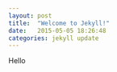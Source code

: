 ```yaml
---
layout: post
title:  "Welcome to Jekyll!"
date:   2015-05-05 18:26:48
categories: jekyll update
---
```

Hello
